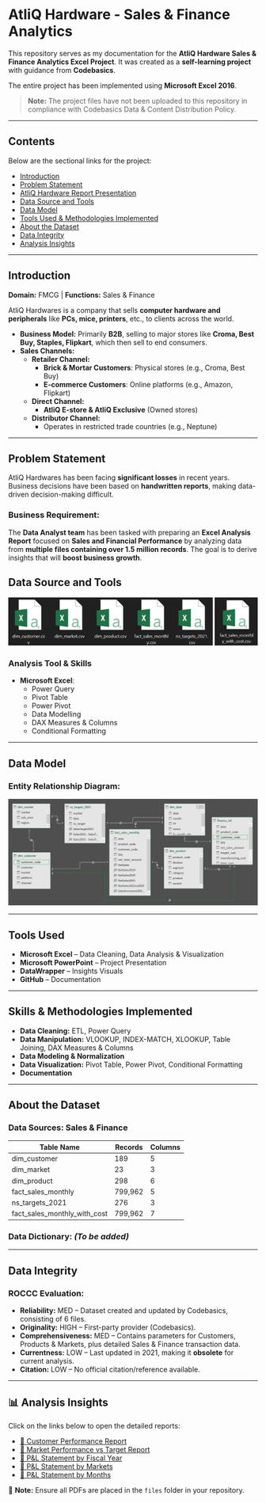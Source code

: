 # AtliQ Hardware - Sales & Finance Analytics

This repository serves as my documentation for the **AtliQ Hardware Sales & Finance Analytics Excel Project**. It was created as a **self-learning project** with guidance from **Codebasics**.

The entire project has been implemented using **Microsoft Excel 2016**.

> **Note:** The project files have not been uploaded to this repository in compliance with Codebasics Data & Content Distribution Policy.

---
## Contents
Below are the sectional links for the project:

- [Introduction](#introduction)
- [Problem Statement](#problem-statement)
- [AtliQ Hardware Report Presentation](#atliq-hardware-report-presentation)
- [Data Source and Tools](#Data-Source-and-Tools)
- [Data Model](#Data-Model)
- [Tools Used & Methodologies Implemented](#Tools-Used)
- [About the Dataset](#about-the-dataset)
- [Data Integrity](#data-integrity)
- [Analysis Insights](#Analysis-Insights)

---
## Introduction
**Domain:** FMCG  |  **Functions:** Sales & Finance

AtliQ Hardwares is a company that sells **computer hardware and peripherals** like **PCs, mice, printers**, etc., to clients across the world.

- **Business Model:** Primarily **B2B**, selling to major stores like **Croma, Best Buy, Staples, Flipkart**, which then sell to end consumers.
- **Sales Channels:**
  - **Retailer Channel:**
    - **Brick & Mortar Customers**: Physical stores (e.g., Croma, Best Buy)
    - **E-commerce Customers**: Online platforms (e.g., Amazon, Flipkart)
  - **Direct Channel:**
    - **AtliQ E-store & AtliQ Exclusive** (Owned stores)
  - **Distributor Channel:**
    - Operates in restricted trade countries (e.g., Neptune)

---
## Problem Statement
AtliQ Hardwares has been facing **significant losses** in recent years. Business decisions have been based on **handwritten reports**, making data-driven decision-making difficult. 

### **Business Requirement:**
The **Data Analyst team** has been tasked with preparing an **Excel Analysis Report** focused on **Sales and Financial Performance** by analyzing data from **multiple files containing over 1.5 million records**. The goal is to derive insights that will **boost business growth**.


## Data Source and Tools
![Data Sources](Images/Picture3.png)

### Analysis Tool & Skills
- **Microsoft Excel**:
  - Power Query
  - Pivot Table
  - Power Pivot
  - Data Modelling
  - DAX Measures & Columns
  - Conditional Formatting

---

## Data Model

### Entity Relationship Diagram:
![ERD](Images/image.png)


---
## Tools Used
- **Microsoft Excel** – Data Cleaning, Data Analysis & Visualization
- **Microsoft PowerPoint** – Project Presentation
- **DataWrapper** – Insights Visuals
- **GitHub** – Documentation

---
## Skills & Methodologies Implemented
- **Data Cleaning:** ETL, Power Query
- **Data Manipulation:** VLOOKUP, INDEX-MATCH, XLOOKUP, Table Joining, DAX Measures & Columns
- **Data Modeling & Normalization**
- **Data Visualization:** Pivot Table, Power Pivot, Conditional Formatting
- **Documentation**

---
## About the Dataset
### **Data Sources:** Sales & Finance
| Table Name                      | Records | Columns |
|---------------------------------|---------|---------|
| dim_customer                    | 189     | 5       |
| dim_market                      | 23      | 3       |
| dim_product                     | 298     | 6       |
| fact_sales_monthly              | 799,962 | 5       |
| ns_targets_2021                 | 276     | 3       |
| fact_sales_monthly_with_cost     | 799,962 | 7       |

### **Data Dictionary:** *(To be added)*

---
## Data Integrity
### **ROCCC Evaluation:**
- **Reliability:** MED – Dataset created and updated by Codebasics, consisting of 6 files.
- **Originality:** HIGH – First-party provider (Codebasics).
- **Comprehensiveness:** MED – Contains parameters for Customers, Products & Markets, plus detailed Sales & Finance transaction data.
- **Currentness:** LOW – Last updated in 2021, making it **obsolete** for current analysis.
- **Citation:** LOW – No official citation/reference available.

---

## 📊 Analysis Insights

Click on the links below to open the detailed reports:

- [📌 Customer Performance Report](fCustomer%20Performance%20Report.pdf)
- [📌 Market Performance vs Target Report](files/Market%20Performance%20vs%20Target%20Report.pdf)
- [📌 P&L Statement by Fiscal Year](files/P&L%20Statement%20by%20Fiscal%20Year.pdf)
- [📌 P&L Statement by Markets](files/P&L%20Statement%20by%20Markets.pdf)
- [📌 P&L Statement by Months](files/P&L%20Statement%20by%20Months.pdf)

📢 **Note:** Ensure all PDFs are placed in the `files` folder in your repository.

